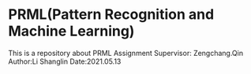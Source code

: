 # PRML(Pattern Recognition and Machine Learning)
This is a repository about PRML Assignment
Supervisor: Zengchang.Qin
Author:Li Shanglin
Date:2021.05.13
